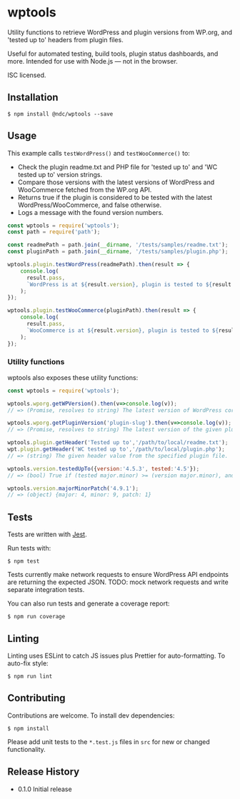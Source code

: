wptools
=======

Utility functions to retrieve WordPress and plugin versions from WP.org, and 'tested up to' headers from plugin files.

Useful for automated testing, build tools, plugin status dashboards, and more. Intended for use with Node.js — not in the browser.

ISC licensed.

## Installation

~~~
$ npm install @ndc/wptools --save
~~~

## Usage

This example calls `testWordPress()` and `testWooCommerce()` to:

- Check the plugin readme.txt and PHP file for 'tested up to' and 'WC tested up to' version strings.
- Compare those versions with the latest versions of WordPress and WooCommerce fetched from the WP.org API.
- Returns true if the plugin is considered to be tested with the latest WordPress/WooCommerce, and false otherwise.
- Logs a message with the found version numbers.

~~~js
const wptools = require('wptools');
const path = require('path');

const readmePath = path.join(__dirname, '/tests/samples/readme.txt');
const pluginPath = path.join(__dirname, '/tests/samples/plugin.php');

wptools.plugin.testWordPress(readmePath).then(result => {
    console.log(
      result.pass,
      `WordPress is at ${result.version}, plugin is tested to ${result.tested}.`
    );
});

wptools.plugin.testWooCommerce(pluginPath).then(result => {
    console.log(
      result.pass,
      `WooCommerce is at ${result.version}, plugin is tested to ${result.tested}.`
    );
});
~~~

### Utility functions

wptools also exposes these utility functions:

~~~js
const wptools = require('wptools');

wptools.wporg.getWPVersion().then(v=>console.log(v));
// => (Promise, resolves to string) The latest version of WordPress core from the WP.org API. e.g. '4.9.7'.

wptools.wporg.getPluginVersion('plugin-slug').then(v=>console.log(v));
// => (Promise, resolves to string) The latest version of the given plugin from the WP.org API. e.g. '3.0.1'.

wptools.plugin.getHeader('Tested up to','/path/to/local/readme.txt');
wpt.plugin.getHeader('WC tested up to','/path/to/local/plugin.php');
// => (string) The given header value from the specified plugin file.

wptools.version.testedUpTo({version:'4.5.3', tested:'4.5'});
// => (bool) True if (tested major.minor) >= (version major.minor), and (tested _._.patch) >= (version _._patch) or (tested _._.patch) is omitted. Useful to check if a plugin is tested with the latest version of WordPress or WooCommerce.

wptools.version.majorMinorPatch('4.9.1');
// => (object) {major: 4, minor: 9, patch: 1}
~~~

## Tests

Tests are written with [Jest](https://jestjs.io/).

Run tests with:

~~~
$ npm test
~~~

Tests currently make network requests to ensure WordPress API endpoints are returning the expected JSON. TODO: mock network requests and write separate integration tests.

You can also run tests and generate a coverage report:

~~~
$ npm run coverage
~~~

## Linting

Linting uses ESLint to catch JS issues plus Prettier for auto-formatting. To auto-fix style:

~~~
$ npm run lint
~~~

## Contributing

Contributions are welcome. To install dev dependencies:

~~~
$ npm install
~~~

Please add unit tests to the `*.test.js` files in `src` for new or changed functionality.

## Release History

* 0.1.0 Initial release
